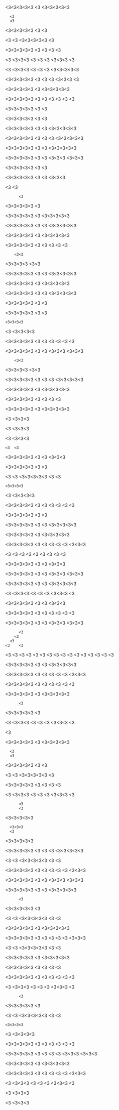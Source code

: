   <3<3<3<3<3
  <3
  <3<3<3<3<3

      <3
      <3
  <3<3<3<3<3
      <3
      <3

  <3      <3
  <3<3<3<3<3
  <3

  <3<3<3<3<3
      <3  <3
      <3  <3

  <3  <3<3<3
  <3  <3  <3
  <3<3<3  <3

  <3  <3<3<3
  <3  <3  <3
  <3<3<3<3<3

  <3<3<3<3<3
  <3  <3  <3
  <3<3<3  <3



  <3<3<3<3<3
      <3
  <3<3<3<3<3

  <3<3<3<3<3
  <3  <3  <3
  <3  <3  <3

  <3<3<3<3<3
  <3
  <3

  <3<3<3<3<3
  <3
  <3

  <3<3<3<3<3
  <3      <3
  <3<3<3<3<3



  <3<3<3<3<3
   <3
     <3
   <3
  <3<3<3<3<3

  <3<3<3<3<3
  <3      <3
  <3<3<3<3<3

  <3<3<3<3<3
      <3  <3
      <3<3<3
  <3<3<3

  <3<3<3<3<3
  <3
  <3

  <3<3<3<3<3
  <3      <3
    <3<3<3

<3
  <3



          <3
  <3<3<3<3<3
          <3

  <3<3<3<3<3
      <3
  <3<3<3<3<3

  <3<3<3<3<3
      <3  <3
  <3<3<3<3<3

  <3<3<3<3<3
          <3
  <3<3<3<3<3

  <3<3<3<3<3
      <3
    <3  <3
  <3      <3


        <3<3
  <3<3<3<3
        <3<3

  <3<3<3<3<3
  <3      <3
  <3<3<3<3<3

  <3<3<3<3<3
  <3
  <3<3<3<3<3



  <3<3<3<3<3
      <3  <3
  <3<3<3<3<3

  <3<3<3<3<3
  <3
  <3

  <3<3<3<3<3
  <3
  <3



    <3<3<3<3
  <3
    <3<3<3<3

  <3<3<3<3<3
  <3  <3  <3
  <3  <3  <3

  <3<3<3<3<3
      <3  <3
      <3<3<3
  <3<3<3

        <3<3
  <3<3<3<3
        <3<3



  <3<3<3<3<3
         <3
       <3
         <3
  <3<3<3<3<3

  <3<3<3<3<3
  <3
  <3<3<3<3<3

  <3<3<3<3<3
  <3      <3
  <3      <3

  <3<3<3<3<3
      <3
  <3<3<3<3<3

  <3  <3<3<3

  <3  <3<3<3

  <3  <3<3<3



    <3  <3

  <3<3<3<3<3
  <3      <3
    <3<3<3



  <3<3<3<3<3
  <3
  <3

  <3      <3
  <3<3<3<3<3
  <3      <3

    <3<3<3<3
  <3
    <3<3<3<3

  <3<3<3<3<3
  <3  <3  <3
  <3  <3  <3



  <3<3<3<3<3
  <3
  <3

  <3<3<3<3<3
  <3      <3
  <3<3<3<3<3

  <3<3<3<3<3
          <3
  <3<3<3<3<3

  <3<3<3<3<3
  <3      <3
  <3  <3  <3
  <3<3<3



  <3
    <3
      <3
        <3
          <3
        <3
      <3
    <3
  <3



  <3<3<3<3<3
      <3  <3
      <3<3<3

  <3<3<3<3<3
      <3  <3
      <3<3<3
  <3<3<3

  <3<3<3<3<3
  <3      <3
  <3<3<3<3<3

  <3  <3<3<3
  <3  <3  <3
  <3<3<3  <3

  <3<3<3<3<3
      <3  <3
      <3<3<3

  <3<3<3<3<3
  <3  <3  <3
  <3  <3  <3

  <3<3<3<3<3
      <3  <3
      <3<3<3
  <3<3<3



          <3
        <3
      <3
    <3    <3
  <3    <3
      <3
    <3
  <3
    <3
      <3
  <3    <3
    <3    <3
<3    <3
  <3    <3
          <3



  <3<3<3<3<3
      <3  <3
  <3<3<3<3<3

  <3<3<3<3<3
  <3      <3
  <3  <3  <3
  <3<3<3

  <3<3<3<3<3
  <3  <3  <3
  <3  <3  <3

  <3<3<3<3<3
          <3
  <3<3<3<3<3

          <3
  <3<3<3<3<3
          <3



  <3  <3<3<3
  <3  <3  <3
  <3<3<3  <3

  <3



  <3<3<3<3<3
  <3
  <3<3<3<3<3

      <3
      <3
  <3<3<3<3<3
      <3
      <3

  <3      <3
  <3<3<3<3<3
  <3

  <3<3<3<3<3
      <3  <3
      <3  <3

  <3  <3<3<3
  <3  <3  <3
  <3<3<3  <3

          <3
          <3
  <3<3<3<3<3

      <3<3<3
      <3
  <3<3<3<3<3



  <3<3<3<3<3
         <3
       <3
         <3
  <3<3<3<3<3

  <3      <3
  <3<3<3<3<3
  <3      <3

  <3<3<3<3<3
  <3      <3
  <3  <3  <3
  <3<3<3

  <3<3<3<3<3
      <3  <3
      <3<3<3
  <3<3<3

  <3<3<3<3<3
      <3  <3
  <3<3<3<3<3

          <3
  <3<3<3<3<3
          <3

  <3      <3
  <3<3<3<3<3
  <3      <3

  <3<3<3<3<3
          <3
  <3<3<3<3<3

  <3<3<3<3<3
  <3      <3
  <3  <3  <3
  <3<3<3



  <3      <3
  <3<3<3<3<3
  <3      <3

  <3<3<3<3<3
          <3
  <3<3<3<3<3

  <3<3<3<3<3
      <3  <3
      <3  <3

  <3<3<3<3<3
  <3  <3  <3
  <3  <3  <3

  <3  <3<3<3
  <3  <3  <3
  <3<3<3  <3

          <3
  <3<3<3<3<3
          <3

  <3      <3
  <3<3<3<3<3
  <3      <3

    <3<3<3<3
  <3
    <3<3<3<3

  <3<3<3<3<3
  <3  <3  <3
  <3  <3  <3



  <3<3<3<3<3
  <3  <3  <3
  <3  <3<3<3
  <3<3<3

  <3<3<3<3<3
  <3
  <3<3<3<3<3

  <3<3<3<3<3
  <3      <3
  <3  <3  <3
  <3<3<3

  <3  <3<3<3
  <3  <3  <3
  <3<3<3  <3

  <3  <3<3<3

  <3  <3<3<3
